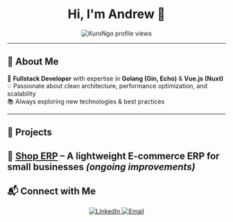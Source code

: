 <h1 align="center">Hi, I'm Andrew 👋</h1>

<p align="center">
  <img src="https://komarev.com/ghpvc/?username=KuroNgo&label=Profile%20views&color=0e75b6&style=flat" alt="KuroNgo profile views" />
</p>

---

## 🚀 About Me  
🔹 **Fullstack Developer** with expertise in **Golang (Gin, Echo)** & **Vue.js (Nuxt)**  
💡 Passionate about clean architecture, performance optimization, and scalability  
📚 Always exploring new technologies & best practices  

---

## 🌟 Projects  
🔹 **[Shop ERP](https://shop-erp-fe.vercel.app/)** – A lightweight **E-commerce ERP** for small businesses *(ongoing improvements)*  
---

## 📬 Connect with Me  
<p align="center">
  <a href="https://www.linkedin.com/in/kurongo">
    <img src="https://img.shields.io/badge/LinkedIn-0077B5?style=for-the-badge&logo=linkedin&logoColor=white" alt="LinkedIn" />
  </a>
  <a href="mailto:hoaiphong01012002@gmail.com">
    <img src="https://img.shields.io/badge/Email-D14836?style=for-the-badge&logo=gmail&logoColor=white" alt="Email" />
  </a>
</p>
